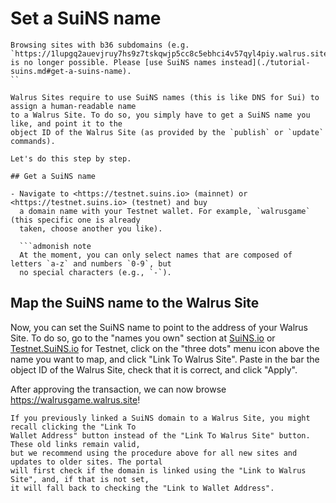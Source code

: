 # Set a SuiNS name

```admonish note
Browsing sites with b36 subdomains (e.g. `https://1lupgq2auevjruy7hs9z7tskqwjp5cc8c5ebhci4v57qyl4piy.walrus.site`)
is no longer possible. Please [use SuiNS names instead](./tutorial-suins.md#get-a-suins-name).
``

Walrus Sites require to use SuiNS names (this is like DNS for Sui) to assign a human-readable name
to a Walrus Site. To do so, you simply have to get a SuiNS name you like, and point it to the
object ID of the Walrus Site (as provided by the `publish` or `update` commands).

Let's do this step by step.

## Get a SuiNS name

- Navigate to <https://testnet.suins.io> (mainnet) or <https://testnet.suins.io> (testnet) and buy
  a domain name with your Testnet wallet. For example, `walrusgame` (this specific one is already
  taken, choose another you like).

  ```admonish note
  At the moment, you can only select names that are composed of letters `a-z` and numbers `0-9`, but
  no special characters (e.g., `-`).
  ```

## Map the SuiNS name to the Walrus Site

Now, you can set the SuiNS name to point to the address of your Walrus Site. To do so, go to the
"names you own" section at [SuiNS.io](https://suins.io/account/my-names) or
[Testnet.SuiNS.io](https://testnet.suins.io/account/my-names) for Testnet, click on the "three
dots" menu icon above the name you want to map, and click "Link To Walrus Site". Paste in the bar
the object ID of the Walrus Site, check that it is correct, and click "Apply".

After approving the transaction, we can now browse <https://walrusgame.walrus.site>!

``` admonish warning title="Backwards compatibility"
If you previously linked a SuiNS domain to a Walrus Site, you might recall clicking the "Link To
Wallet Address" button instead of the "Link To Walrus Site" button. These old links remain valid,
but we recommend using the procedure above for all new sites and updates to older sites. The portal
will first check if the domain is linked using the "Link to Walrus Site", and, if that is not set,
it will fall back to checking the "Link to Wallet Address".
```
